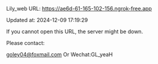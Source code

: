 Lily_web URL: https://ae6d-61-165-102-156.ngrok-free.app

Updated at: 2024-12-09 17:19:29

If you cannot open this URL, the server might be down.

Please contact: 

goley04@foxmail.com Or Wechat:GL_yeaH